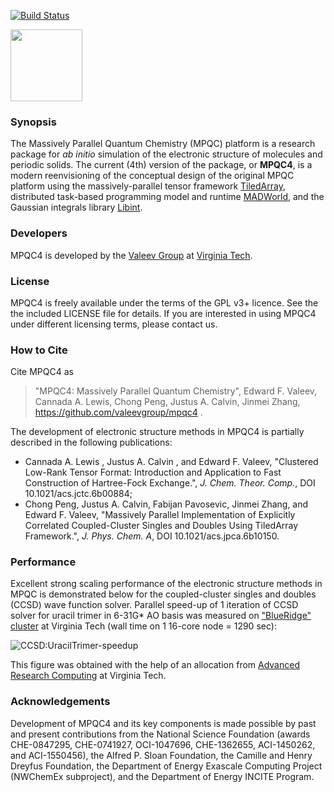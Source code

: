[![Build Status](https://travis-ci.com/ValeevGroup/mpqc4.svg?token=2pDpbi3swi4zsJxpapq7&branch=master)](https://travis-ci.com/ValeevGroup/mpqc4)

<img src=https://github.com/ValeevGroup/mpqc4/wiki/images/mpqc_logo_med.png width=115>

### Synopsis
The Massively Parallel Quantum Chemistry (MPQC) platform is a research package for *ab initio* simulation of the electronic structure of molecules and periodic solids. The current (4th) version of the package, or __MPQC4__, is a modern reenvisioning of the conceptual design of the original MPQC platform using the massively-parallel tensor framework [TiledArray](https://github.com/ValeevGroup/tiledarray), distributed task-based programming model and runtime [MADWorld](https://github.com/m-a-d-n-e-s-s/madness), and the Gaussian integrals library [Libint](https://github.com/evaleev/libint).

### Developers
MPQC4 is developed by the [Valeev Group](http://research.valeyev.net) at [Virginia Tech](http://www.vt.edu).

### License

MPQC4 is freely available under the terms of the GPL v3+ licence. See the the included LICENSE file for details. If you are interested in using MPQC4 under different licensing terms, please contact us.

### How to Cite

Cite MPQC4 as
> "MPQC4: Massively Parallel Quantum Chemistry", Edward F. Valeev, Cannada A. Lewis, Chong Peng, Justus A. Calvin, Jinmei Zhang, https://github.com/valeevgroup/mpqc4 .

The development of electronic structure methods in MPQC4 is partially described in the following publications:
* Cannada A. Lewis , Justus A. Calvin , and Edward F. Valeev, "Clustered Low-Rank Tensor Format: Introduction and Application to Fast Construction of Hartree-Fock Exchange.", *J. Chem. Theor. Comp.*, DOI 10.1021/acs.jctc.6b00884;
* Chong Peng, Justus A. Calvin, Fabijan Pavosevic, Jinmei Zhang, and Edward F. Valeev, "Massively Parallel Implementation of Explicitly Correlated Coupled-Cluster Singles and Doubles Using TiledArray Framework.", *J. Phys. Chem. A*, DOI 10.1021/acs.jpca.6b10150.

### Performance

Excellent strong scaling performance of the electronic structure methods in MPQC is demonstrated below for the coupled-cluster singles and doubles (CCSD) wave function solver. Parallel speed-up of 1 iteration of CCSD solver for uracil trimer in 6-31G* AO basis was measured on ["BlueRidge" cluster](https://secure.hosting.vt.edu/www.arc.vt.edu/computing/blueridge-sandy-bridge/) at Virginia Tech (wall time on 1 16-core node = 1290 sec):

![CCSD:UracilTrimer-speedup](https://github.com/ValeevGroup/tiledarray/wiki/images/uracil-trimer-ccsd-blueridge-speedup.png)

This figure was obtained with the help of an allocation from [Advanced Research Computing](https://secure.hosting.vt.edu/www.arc.vt.edu/) at Virginia Tech.

### Acknowledgements
Development of MPQC4 and its key components is made possible by past and present contributions from the National Science Foundation (awards CHE-0847295, CHE-0741927, OCI-1047696, CHE-1362655, ACI-1450262, and ACI-1550456), the Alfred P. Sloan Foundation, the Camille and Henry Dreyfus Foundation, the Department of Energy Exascale Computing Project (NWChemEx subproject), and the Department of Energy INCITE Program.
